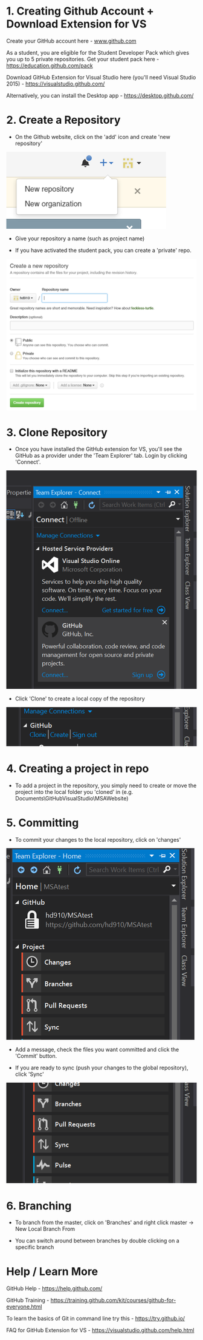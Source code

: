 # 1. Creating Github Account + Download Extension for VS

Create your GitHub account here - www.github.com

As a student, you are eligible for the Student Developer Pack which gives you up to 5 private repositories. Get your student pack here  - https://education.github.com/pack

Download GitHub Extension for Visual Studio here (you'll need Visual Studio 2015) - https://visualstudio.github.com/

Alternatively, you can install the Desktop app - https://desktop.github.com/



# 2. Create a Repository 
- On the Github website, click on the 'add' icon and create 'new repository'

![2a](/Others/_images/git/2a.png)

 - Give your repository a name (such as project name)

 - If you have activated the student pack, you can create a 'private' repo.

![2b](/Others/_images/git/2b.png)

# 3. Clone Repository

 - Once you have installed the GitHub extension for VS, you'll see the GitHub as a provider under the 'Team Explorer' tab. Login by clicking 'Connect'.

![3a](/Others/_images/git/3a.png)

 - Click 'Clone' to create a local copy of the repository

![3b](/Others/_images/git/3b.png)

# 4. Creating a project in repo

 - To add a project in the repository, you simply need to create or move the project into the local folder you 'cloned' in (e.g. Documents\GitHubVisualStudio\MSAWebsite)

# 5. Committing 

 - To commit your changes to the local repository, click on 'changes'

![5a](/Others/_images/git/5a.png)

- Add a message, check the files you want committed and click the 'Commit' button.

- If you are ready to sync (push your changes to the global repository), click 'Sync'

![5b](/Others/_images/git/5b.png)


# 6. Branching

 - To branch from the master, click on 'Branches' and right click master -> New Local Branch From 

 - You can switch around between branches by double clicking on a specific branch


# Help / Learn More

GitHub Help - https://help.github.com/

GitHub Training - https://training.github.com/kit/courses/github-for-everyone.html

To learn the basics of Git in command line try this - https://try.github.io/

FAQ for GitHub Extension for VS - https://visualstudio.github.com/help.html